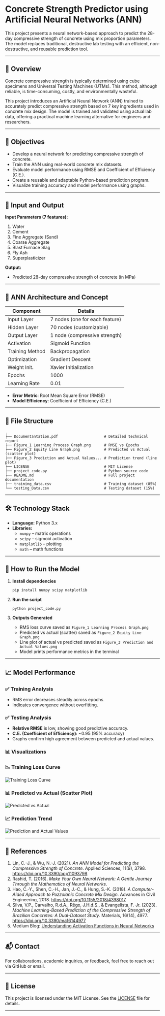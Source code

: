# Concrete Strength Predictor using Artificial Neural Networks (ANN)

This project presents a neural network-based approach to predict the 28-day compressive strength of concrete using mix proportion parameters. The model replaces traditional, destructive lab testing with an efficient, non-destructive, and reusable prediction tool.

---

## 📌 Overview

Concrete compressive strength is typically determined using cube specimens and Universal Testing Machines (UTMs). This method, although reliable, is time-consuming, costly, and environmentally wasteful.

This project introduces an Artificial Neural Network (ANN) trained to accurately predict compressive strength based on 7 key ingredients used in concrete mix design. The model is trained and validated using actual lab data, offering a practical machine learning alternative for engineers and researchers.

---

## 🎯 Objectives

- Develop a neural network for predicting compressive strength of concrete.
- Train the ANN using real-world concrete mix datasets.
- Evaluate model performance using RMSE and Coefficient of Efficiency (C.E.).
- Create a reusable and adaptable Python-based prediction program.
- Visualize training accuracy and model performance using graphs.

---

## 🧪 Input and Output

**Input Parameters (7 features):**
1. Water  
2. Cement  
3. Fine Aggregate (Sand)  
4. Coarse Aggregate  
5. Blast Furnace Slag  
6. Fly Ash  
7. Superplasticizer  

**Output:**
- Predicted 28-day compressive strength of concrete (in MPa)

---

## 🧠 ANN Architecture and Concept

| Component         | Details                          |
|------------------|----------------------------------|
| Input Layer       | 7 nodes (one for each feature)   |
| Hidden Layer      | 70 nodes (customizable)          |
| Output Layer      | 1 node (compressive strength)    |
| Activation        | Sigmoid Function                 |
| Training Method   | Backpropagation                  |
| Optimization      | Gradient Descent                 |
| Weight Init.      | Xavier Initialization            |
| Epochs            | 1000                             |
| Learning Rate     | 0.01                             |

- **Error Metric**: Root Mean Square Error (RMSE)
- **Model Efficiency**: Coefficient of Efficiency (C.E.)

---

## 📂 File Structure

```
.
├── Documentantation.pdf                     # Detailed technical report
├── Figure_1 Learning Process Graph.png      # RMSE vs Epochs
├── Figure_2 Equity Line Graph.png           # Predicted vs Actual (scatter plot)
├── Figure_3 Prediction and Actual Values... # Prediction trend (line plot)
├── LICENSE                                  # MIT License
├── project_code.py                          # Python source code
├── README.md                                # Full project documentation
├── training_data.csv                        # Training dataset (85%)
└── testing_Data.csv                         # Testing dataset (15%)
```

---

## 🛠️ Technology Stack

- **Language:** Python 3.x
- **Libraries:**
  - `numpy` – matrix operations
  - `scipy` – sigmoid activation
  - `matplotlib` – plotting
  - `math` – math functions

---

## 🚀 How to Run the Model

1. **Install dependencies**
   ```bash
   pip install numpy scipy matplotlib
   ```

2. **Run the script**
   ```bash
   python project_code.py
   ```

3. **Outputs Generated**
   - RMS loss curve saved as `Figure_1 Learning Process Graph.png`
   - Predicted vs actual (scatter) saved as `Figure_2 Equity Line Graph.png`
   - Line plot of actual vs predicted saved as `Figure_3 Prediction and Actual Values.png`
   - Model prints performance metrics in the terminal

---

## 📈 Model Performance

### ✅ Training Analysis
- RMS error decreases steadily across epochs.
- Indicates convergence without overfitting.

### ✅ Testing Analysis
- **Relative RMSE** is low, showing good predictive accuracy.
- **C.E. (Coefficient of Efficiency):** ~0.95 (95% accuracy)
- Graphs confirm high agreement between predicted and actual values.

### 📊 Visualizations


### 📉 Training Loss Curve
![Training Loss Curve](Results/Figure_1%20Learning%20Process%20Graph.png)

### 📊 Predicted vs Actual (Scatter Plot)
![Predicted vs Actual](Results/Figure_2%20Equity%20Line%20Graph.png)

### 📈 Prediction Trend
![Prediction and Actual Values](Results/Figure_3%20Prediction%20and%20Actual%20Values%20Graph.png)

---

## 📖 References

1. Lin, C.-J., & Wu, N.-J. (2021). *An ANN Model for Predicting the Compressive Strength of Concrete*. Applied Sciences, 11(9), 3798. https://doi.org/10.3390/app11093798  
2. Rashid, T. (2016). *Make Your Own Neural Network: A Gentle Journey Through the Mathematics of Neural Networks*.  
3. Hao, C.-Y., Shen, C.-H., Jan, J.-C., & Hung, S.-K. (2018). *A Computer-Aided Approach to Pozzolanic Concrete Mix Design*. Advances in Civil Engineering, 2018. https://doi.org/10.1155/2018/4398017  
4. Silva, V.P., Carvalho, R.d.A., Rêgo, J.H.d.S., & Evangelista, F. Jr. (2023). *Machine Learning-Based Prediction of the Compressive Strength of Brazilian Concretes: A Dual-Dataset Study*. Materials, 16(14), 4977. https://doi.org/10.3390/ma16144977  
5. Medium Blog: [Understanding Activation Functions in Neural Networks](https://medium.com/the-theory-of-everything/understanding-activation-functions-in-neural-networks-9491262884e0)

---

## 📬 Contact

For collaborations, academic inquiries, or feedback, feel free to reach out via GitHub or email.

---

## 📝 License

This project is licensed under the MIT License. See the [LICENSE](./LICENSE) file for details.

---
